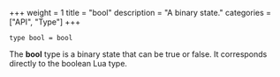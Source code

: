 +++
weight = 1
title = "bool"
description = "A binary state."
categories = ["API", "Type"]
+++

`type bool = bool`

The **bool** type is a binary state that can be true or false. It
corresponds directly to the boolean Lua type.